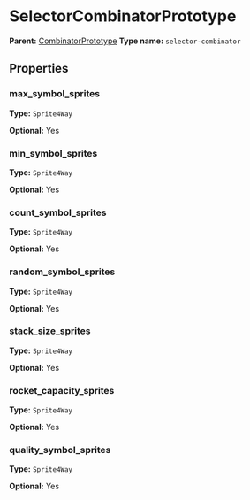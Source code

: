 # SelectorCombinatorPrototype

**Parent:** [CombinatorPrototype](CombinatorPrototype.md)
**Type name:** `selector-combinator`

## Properties

### max_symbol_sprites

**Type:** `Sprite4Way`

**Optional:** Yes

### min_symbol_sprites

**Type:** `Sprite4Way`

**Optional:** Yes

### count_symbol_sprites

**Type:** `Sprite4Way`

**Optional:** Yes

### random_symbol_sprites

**Type:** `Sprite4Way`

**Optional:** Yes

### stack_size_sprites

**Type:** `Sprite4Way`

**Optional:** Yes

### rocket_capacity_sprites

**Type:** `Sprite4Way`

**Optional:** Yes

### quality_symbol_sprites

**Type:** `Sprite4Way`

**Optional:** Yes

